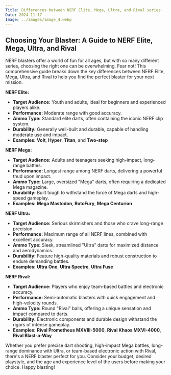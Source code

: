 ```yaml
---
Title: Differences between NERF Elite, Mega, Ultra, and Rival series
Date: 2024-11-17
Image: ../images/image_4.webp
---
```


## Choosing Your Blaster: A Guide to NERF Elite, Mega, Ultra, and Rival

NERF blasters offer a world of fun for all ages, but with so many different series, choosing the right one can be overwhelming.  Fear not! This comprehensive guide breaks down the key differences between NERF Elite, Mega, Ultra, and Rival to help you find the perfect blaster for your next mission.

**NERF Elite:**

* **Target Audience:** Youth and adults, ideal for beginners and experienced players alike.
* **Performance:**  Moderate range with good accuracy.  
* **Ammo Type:**  Standard elite darts, often containing the iconic NERF clip system.
* **Durability:** Generally well-built and durable, capable of handling moderate use and impact.
* **Examples:**  **Volt**, **Hyper**, **Titan**, and **Two-step**

**NERF Mega:**

* **Target Audience:** Adults and teenagers seeking high-impact, long-range battles.
* **Performance:**  Longest range among NERF darts, delivering a powerful thud upon impact.
* **Ammo Type:**  Large, oversized "Mega" darts, often requiring a dedicated Mega magazine.
* **Durability:**  Built tough to withstand the force of Mega darts and high-speed gameplay.
* **Examples:**  **Mega Mastodon**, **RotoFury**, **Mega Centurion**

**NERF Ultra:**

* **Target Audience:** Serious skirmishers and those who crave long-range precision.
* **Performance:**  Maximum range of all NERF lines, combined with excellent accuracy.
* **Ammo Type:**  Sleek, streamlined "Ultra" darts for maximized distance and aerodynamics.
* **Durability:**  Feature high-quality materials and robust construction to endure demanding battles.
* **Examples:**  **Ultra One**, **Ultra Spectre**, **Ultra Fuse**

**NERF Rival:**

* **Target Audience:** Players who enjoy team-based battles and electronic accuracy.
* **Performance:**  Semi-automatic blasters with quick engagement and high-velocity rounds.
* **Ammo Type:**  Round "Rival" balls, offering a unique sensation and impact compared to darts.
* **Durability:**  Electronic components and durable design withstand the rigors of intense gameplay.
* **Examples:** **Rival Prometheus MXVIII-5000**, **Rival Khaos MXVI-4000**, **Rival Blast-a-Way**




Whether you prefer precise dart shooting, high-impact Mega battles, long-range dominance with Ultra, or team-based electronic action with Rival, there's a NERF blaster   perfect for you. Consider your budget, desired playstyle, and the age and experience level of the users before making your choice.  Happy blasting!


 
